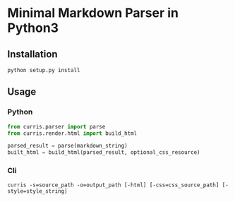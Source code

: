 # Minimal Markdown Parser in Python3

## Installation
```
python setup.py install
```

## Usage
### Python
```python
from curris.parser import parse
from curris.render.html import build_html

parsed_result = parse(markdown_string)
built_html = build_html(parsed_result, optional_css_resource)
```

### Cli
```
curris -s=source_path -o=output_path [-html] [-css=css_source_path] [-style=style_string]
```
